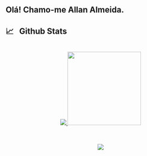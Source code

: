 ## Olá! Chamo-me Allan Almeida.
 
## :chart_with_upwards_trend: &nbsp; Github Stats

<br>

<div align="center">
  <a href="https://github.com/allangts">
    <img src="https://github-readme-stats.vercel.app/api?username=allangts&show_icons=true&theme=tokyonight&include_all_commits=true&count_private=true" />
    <img height="195px" src="https://github-readme-stats.vercel.app/api/top-langs/?username=allangts&layout=compact&langs_count=7&theme=tokyonight&count_private=true" />
  </a>
</div>
<br>
  
##
  
  <div align="center">
  <a href="https://www.linkedin.com/in/almeida-allan/" target="_blank"><img src="https://img.shields.io/badge/-LinkedIn-%230077B5?style=for-the-badge&logo=linkedin&logoColor=white" target="_blank"></a>
 
</div>
  

